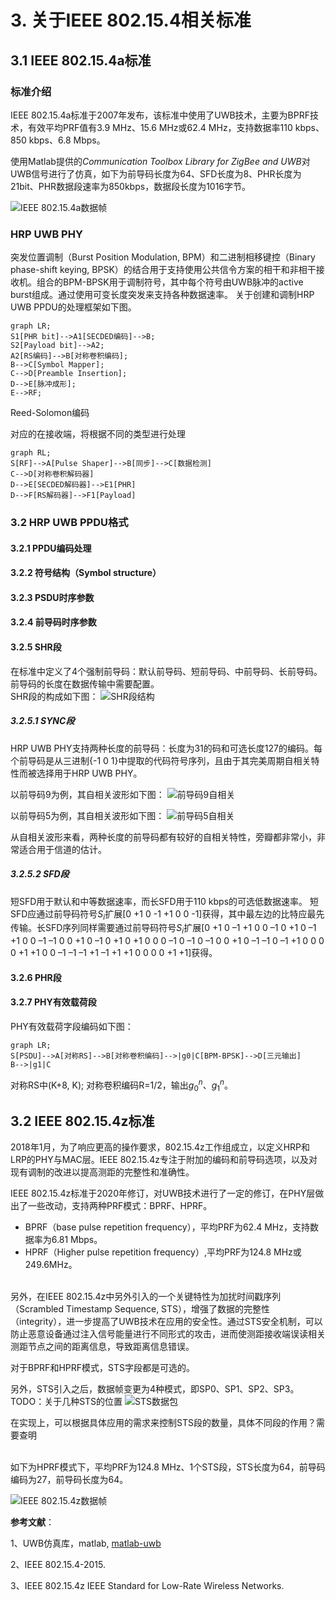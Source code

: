 # 3. 关于IEEE 802.15.4相关标准

## 3.1 IEEE 802.15.4a标准

### 标准介绍
IEEE 802.15.4a标准于2007年发布，该标准中使用了UWB技术，主要为BPRF技术，有效平均PRF值有3.9 MHz、15.6 MHz或62.4 MHz，支持数据率110 kbps、850 kbps、6.8 Mbps。

使用Matlab提供的*Communication Toolbox Library for ZigBee and UWB*对UWB信号进行了仿真，如下为前导码长度为64、SFD长度为8、PHR长度为21bit、PHR数据段速率为850kbps，数据段长度为1016字节。

![IEEE 802.15.4a数据帧](fig/fig_2_15_4_a_frame.png)

### HRP UWB PHY

突发位置调制（Burst Position Modulation, BPM）和二进制相移键控（Binary phase-shift keying, BPSK）的结合用于支持使用公共信令方案的相干和非相干接收机。组合的BPM-BPSK用于调制符号，其中每个符号由UWB脉冲的active burst组成。通过使用可变长度突发来支持各种数据速率。
关于创建和调制HRP UWB PPDU的处理框架如下图。

```mermaid
graph LR;
S1[PHR bit]-->A1[SECDED编码]-->B;
S2[Payload bit]-->A2;
A2[RS编码]-->B[对称卷积编码];
B-->C[Symbol Mapper];
C-->D[Preamble Insertion];
D-->E[脉冲成形];
E-->RF;
```

Reed-Solomon编码


对应的在接收端，将根据不同的类型进行处理
```mermaid
graph RL;
S[RF]-->A[Pulse Shaper]-->B[同步]-->C[数据检测]
C-->D[对称卷积解码器]
D-->E[SECDED解码器]-->E1[PHR]
D-->F[RS解码器]-->F1[Payload]
```
### 3.2 HRP UWB PPDU格式

#### 3.2.1 PPDU编码处理

#### 3.2.2 符号结构（Symbol structure）

#### 3.2.3 PSDU时序参数

#### 3.2.4 前导码时序参数

#### 3.2.5 SHR段
在标准中定义了4个强制前导码：默认前导码、短前导码、中前导码、长前导码。前导码的长度在数据传输中需要配置。<br />
SHR段的构成如下图：
![SHR段结构](fig/fig_shr_field.png)

##### 3.2.5.1 SYNC段
HRP UWB PHY支持两种长度的前导码：长度为31的码和可选长度127的编码。每个前导码是从三进制{-1 0 1}中提取的代码符号序列，且由于其完美周期自相关特性而被选择用于HRP UWB PHY。

以前导码9为例，其自相关波形如下图：
![前导码9自相关](fig/fig_sync_127.png)

以前导码5为例，其自相关波形如下图：
![前导码5自相关](fig/fig_sync_31.png)

从自相关波形来看，两种长度的前导码都有较好的自相关特性，旁瓣都非常小，非常适合用于信道的估计。


##### 3.2.5.2 SFD段
短SFD用于默认和中等数据速率，而长SFD用于110 kbps的可选低数据速率。
短SFD应通过前导码符号$S_i$扩展[0 +1 0 -1 +1 0 0 -1]获得，其中最左边的比特应最先传输。长SFD序列同样需要通过前导码符号$S_i$扩展[0 +1 0 –1 +1 0 0 –1 0 +1 0 –1 +1 0 0 –1 –1 0 0 +1 0 –1 0 +1 0 +1 0 0 0 –1 0 –1 0 –1 0 0 +1 0 –1 –1 0 –1 +1 0 0 0 0 +1 +1 0 0 –1 –1 –1 +1 –1 +1 +1 0 0 0 0 +1 +1]获得。

#### 3.2.6 PHR段

#### 3.2.7 PHY有效载荷段
PHY有效载荷字段编码如下图：
```mermaid
graph LR;
S[PSDU]-->A[对称RS]-->B[对称卷积编码]-->|g0|C[BPM-BPSK]-->D[三元输出]
B-->|g1|C
```
对称RS中(K+8, K);
对称卷积编码R=1/2，输出$g_0^n$、$g_1^n$。


## 3.2 IEEE 802.15.4z标准
2018年1月，为了响应更高的操作要求，802.15.4z工作组成立，以定义HRP和LRP的PHY与MAC层。IEEE 802.15.4z专注于附加的编码和前导码选项，以及对现有调制的改进以提高测距的完整性和准确性。

IEEE 802.15.4z标准于2020年修订，对UWB技术进行了一定的修订，在PHY层做出了一些改动，支持两种PRF模式：BPRF、HPRF。
 - BPRF（base pulse repetition frequency），平均PRF为62.4 MHz，支持数据率为6.81 Mbps。
 - HPRF（Higher pulse repetition frequency）,平均PRF为124.8 MHz或249.6MHz。

<br />
另外，在IEEE 802.15.4z中另外引入的一个关键特性为加扰时间戳序列（Scrambled Timestamp Sequence, STS），增强了数据的完整性（integrity），进一步提高了UWB技术在应用的安全性。通过STS安全机制，可以防止恶意设备通过注入信号能量进行不同形式的攻击，进而使测距接收端误读相关测距节点之间的距离信息，导致距离信息错误。

对于BPRF和HPRF模式，STS字段都是可选的。

另外，STS引入之后，数据帧变更为4种模式，即SP0、SP1、SP2、SP3。
TODO：关于几种STS的位置
![STS数据包](fig/fig_hrp_rmarker.jpg)

在实现上，可以根据具体应用的需求来控制STS段的数量，具体不同段的作用？需要查明

<br />
如下为HPRF模式下，平均PRF为124.8 MHz、1个STS段，STS长度为64，前导码编码为27，前导码长度为64。

![IEEE 802.15.4z数据帧](fig/fig_3_15_4_z_frame.png)


**参考文献**：

1、UWB仿真库，matlab, [matlab-uwb](https://ww2.mathworks.cn/help/comm/uwb.html)

2、IEEE 802.15.4-2015.

3、IEEE 802.15.4z IEEE Standard for Low-Rate Wireless Networks.